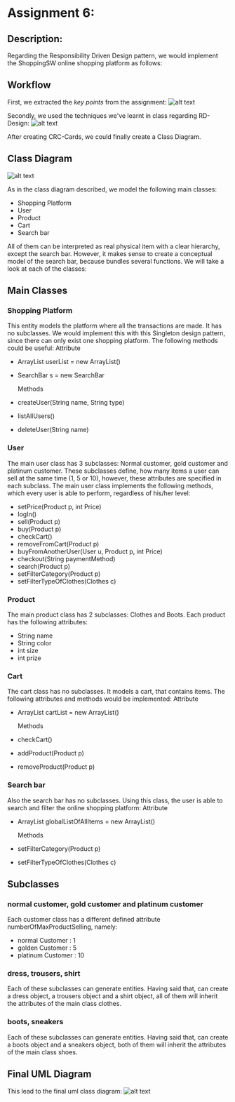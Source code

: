 # Assignment 6:
## Description:


Regarding the Responsibility Driven Design pattern, we would implement the ShoppingSW online shopping platform as follows:

## Workflow

First, we extracted the *key points* from the assignment:
![alt text](https://github.com/HuberNicolas/swc-group38/blob/master/SoftCon2020_Assignment_6/ShoppingSW/ClassSelection.PNG)

Secondly, we used the techniques we've learnt in class regarding RD-Design:
![alt text](https://github.com/HuberNicolas/swc-group38/blob/master/SoftCon2020_Assignment_6/ShoppingSW/RDDesign.png)

After creating CRC-Cards, we could finally create a Class Diagram.


## Class Diagram
![alt text](https://github.com/HuberNicolas/swc-group38/blob/master/SoftCon2020_Assignment_6/ShoppingSW/ClassDiagram.png)

As in the class diagram described, we model the following main classes:
  * Shopping Platform
  * User
  * Product
  * Cart
  * Search bar

All of them can be interpreted as real physical item with a clear hierarchy, except the search bar. However, it makes sense to create a conceptual model of the search bar, because bundles several functions. We will take a look at each of the classes:

## Main Classes

### Shopping Platform
This entity models the platform where all the transactions are made. It has no subclasses. We would implement this with this Singleton design pattern, since there can only exist one shopping platform. The following methods could be useful:
    Attribute
  - ArrayList<Users> userList = new ArrayList<User>()
  - SearchBar s = new SearchBar

    Methods
  - createUser(String name, String type)
  - listAllUsers()
  - deleteUser(String name)

### User
The main user class has 3 subclasses: Normal customer, gold customer and platinum customer. These subclasses define, how many items a user can sell at the same time (1, 5 or 10), however, these attributes are specified in each subclass. The main user class implements the following methods, which every user is able to perform, regardless of his/her level:
 - setPrice(Product p, int Price)
 - logIn()
 - sell(Product p)
 - buy(Product p)
 - checkCart()
 - removeFromCart(Product p)
 - buyFromAnotherUser(User u, Product p, int Price)
 - checkout(String paymentMethod)
 - search(Product p)
 - setFilterCategory(Product p)
 - setFilterTypeOfClothes(Clothes c)

### Product
The main product class has 2 subclasses: Clothes and Boots. Each product has the following attributes:
  - String name
  - String color
  - int size
  - int prize

### Cart
The cart class has no subclasses. It models a cart, that contains items. The following attributes and methods would be implemented:
    Attribute
  - ArrayList<Product> cartList = new ArrayList<Product>()

    Methods
  - checkCart()
  - addProduct(Product p)
  - removeProduct(Product p)

### Search bar
Also the search bar has no subclasses. Using this class, the user is able to search and filter the online shopping platform:
    Attribute
  - ArrayList<Product> globalListOfAllItems = new ArrayList<Product>()

    Methods
  - setFilterCategory(Product p)
  - setFilterTypeOfClothes(Clothes c)

## Subclasses

### normal customer, gold customer and platinum customer
Each customer class has a different defined attribute numberOfMaxProductSelling, namely:
  - normal Customer : 1
  - golden Customer : 5
  - platinum Customer : 10

### dress, trousers, shirt
Each of these subclasses can generate entities. Having said that, can create a dress object, a trousers object and a shirt object, all of them will inherit the attributes of the main class clothes.

### boots, sneakers
Each of these subclasses can generate entities. Having said that, can create a boots object and a sneakers object, both of them will inherit the attributes of the main class shoes.


## Final UML Diagram
This lead to the final uml class diagram:
![alt text](https://github.com/HuberNicolas/swc-group38/blob/master/SoftCon2020_Assignment_6/ShoppingSW/UML_Diagram.png)